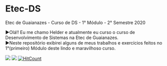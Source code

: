 # Etec-DS
Etec de Guaianazes - Curso de DS - 1° Módulo - 2° Semestre 2020

  ►Olá!! Eu me chamo Helder e atualmente eu curso o curso de Desenvolvimento de Sistemas na Etec de Guaianazes.                                  
  ►Neste repositório exibirei alguns de meus trabalhos e exercícios feitos no 1°(primeiro) Módulo deste lindo e maravilhoso curso.                                     

[<img src = "https://img.shields.io/badge/facebook-%231877F2.svg?&style=for-the-badge&logo=facebook&logoColor=white">](https://www.facebook.com/OAnciao)
[<img src="https://img.shields.io/badge/linkedin-%230077B5.svg?&style=for-the-badge&logo=linkedin&logoColor=white" />](https://www.linkedin.com/in/helder-alvarenga/)
[![HitCount](http://hits.dwyl.com/Uken49/Etec-DS.svg)](http://hits.dwyl.com/Uken49/Etec-DS)

